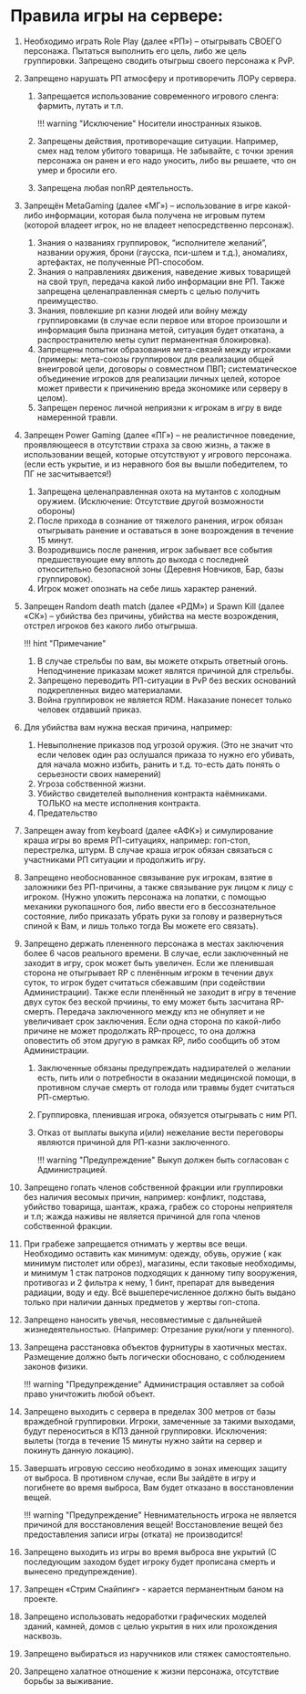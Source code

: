# Правила игры на сервере:

1. Необходимо играть Role Play (далее «РП») – отыгрывать СВОЕГО персонажа. Пытаться выполнить его цель, либо же цель группировки. Запрещено сводить отыгрыш своего персонажа к PvP.
2. Запрещено нарушать РП атмосферу и противоречить ЛОРу сервера.

    1. Запрещается использование современного игрового сленга: фармить, лутать и т.п.

        !!! warning "Исключение"
            Носители иностранных языков.

    2. Запрещены действия, противоречащие ситуации. Например, смех над телом убитого товарища. Не забывайте, с точки зрения персонажа он ранен и его надо уносить, либо вы решаете, что он умер и бросили его.
    3. Запрещена любая nonRP деятельность.

3. Запрещён MetaGaming (далее «МГ») – использование в игре какой-либо информации, которая была получена не игровым путем (которой владеет игрок, но не владеет непосредственно персонаж).

    1. Знания о названиях группировок, “исполнителе желаний”, названии оружия, брони (гаусска, пси-шлем и т.д.), аномалиях, артефактах, не полученные РП-способом.
    2. Знания о направлениях движения, наведение живых товарищей на свой труп, передача какой либо информации вне РП. Также запрещена целенаправленная смерть с целью получить преимущество.  
    3. Знания, повлекшие рп казни людей или войну между группировками (в случае если первое или второе произошли и информация была признана метой, ситуация будет откатана, а распространителю меты сулит перманентная блокировка).
    4. Запрещены попытки образования мета-связей между игроками (примеры: мета-союзы группировок для реализации общей внеигровой цели, договоры о совместном ПВП; систематическое объединение игроков для реализации личных целей, которое может привести к причинению вреда экономике или серверу в целом).
    5. Запрещен перенос личной неприязни к игрокам в игру в виде намеренной травли.

4. Запрещен Power Gaming (далее «ПГ») – не реалистичное поведение, проявляющееся в отсутствии страха за свою жизнь, а также в использовании вещей, которые отсутствуют у игрового персонажа. (если есть укрытие, и из неравного боя вы вышли победителем, то ПГ не засчитывается!)

    1. Запрещена целенаправленная охота на мутантов с холодным оружием. (Исключение: Отсутствие другой возможности обороны)
    2. После прихода в сознание от тяжелого ранения, игрок обязан отыгрывать ранение и оставаться в зоне возрождения в течение 15 минут.
    3. Возродившись после ранения, игрок забывает все события предшествующие ему вплоть до выхода с последней относительно безопасной зоны (Деревня Новчиков, Бар, базы группировок).
    4. Игрок может опознать на себе лишь характер ранений.

5. Запрещен Random death match (далее «РДМ») и Spawn Kill (далее «СК») – убийства без причины, убийства на месте возрождения, отстрел игроков без какого либо отыгрыша.

    !!! hint "Примечание"
   1. В случае стрельбы по вам, вы можете открыть ответный огонь. Неподчинение приказам может являтся причиной для стрельбы.  
   2. Запрещено переводить РП-ситуации в PvP без веских оснований подкрепленных видео материалами.  
   3. Война группировок не является RDM. Наказание понесет только человек отдавший приказ.

6. Для убийства вам нужна веская причина, например:

    1. Невыполнение приказов под угрозой оружия. (Это не значит что если человек один раз ослушался приказа то нужно его убивать, для начала можно избить, ранить и т.д. то-есть дать понять о серьезности своих намерений)
    2. Угроза собственной жизни.
    3. Убийство свидетелей выполнения контракта наёмниками. ТОЛЬКО на месте исполнения контракта.
    4. Предательство

7. Запрещен away from keyboard (далее «АФК») и симулирование краша игры во время РП-ситуациях, например: гоп-стоп, перестрелка, штурм. В случае краша игрок обязан связаться с участниками РП ситуации и продолжить игру.
8. Запрещено необоснованное связывание рук игрокам, взятие в заложники без РП-причины, а также связывание рук лицом к лицу с игроком. (Нужно уложить персонажа на лопатки, с помощью механики рукопашного боя, либо ввести его в бессознательное состояние, либо приказать убрать руки за голову и развернуться спиной к Вам, и лишь только тогда Вы можете его связать).
9. Запрещено держать плененного персонажа в местах заключения более 6 часов реального времени. В случае, если заключенный не заходит в игру, срок может быть увеличен. Если же пленившая сторона не отыгрывает RP с пленённым игрокм в течении двух суток, то игрок будет считаться сбежавшим (при содействии Администрации). Также если пленённый не заходит в игру в течение двух суток без веской прчиины, то ему может быть засчитана RP-смерть. Передача заключенного между кпз не обнуляет и не увеличивает срок заключения. Если одна сторона по какой-либо причине не может продолжать RP-процесс, то она должна оповестить об этом другую  в рамках RP, либо сообщить об этом Администрации. 

    1. Заключенные обязаны предупреждать надзирателей о желании есть, пить или о потребности в оказании медицинской помощи, в противном случае смерть от голода или травмы будет считаться РП-смертью.
    2. Группировка, пленившая игрока, обязуется отыгрывать с ним РП.
    3. Отказ от выплаты выкупа и(или) нежелание вести переговоры являются причиной для РП-казни заключенного.

        !!! warning "Предупреждение"
            Выкуп должен быть согласован с Администрацией.

10. Запрещено гопать членов собственной фракции или группировки без наличия весомых причин, например: конфликт, подстава, убийство товарища, шантаж, кража, грабеж со стороны неприятеля и т.п; жажда наживы не является причиной для гопа членов собственной фракции.
11. При грабеже запрещается отнимать у жертвы все вещи. Необходимо оставить как минимум: одежду, обувь, оружие ( как минимум пистолет или обрез), магазины, если таковые необходимы, и минимум 1 стак патронов подходящих к данному типу вооружения, противогаз и 2 фильтра к нему, 1 бинт, препарат для выведения радиации, воду и еду. Всё вышеперечисленное должно быть выдано только при наличии данных предметов у жертвы гоп-стопа.
12. Запрещено наносить увечья, несовместимые с дальнейшей жизнедеятельностью. (Например: Отрезание руки/ноги у пленного).
13. Запрещена расстановка объектов фурнитуры в хаотичных местах. Размещение должно быть логически обосновано, с соблюдением законов физики.

    !!! warning "Предупреждение"
        Администрация оставляет за собой право уничтожить любой объект.

14. Запрещено выходить с сервера в пределах 300 метров от базы враждебной группировки. Игроки, замеченные за такими выходами, будут переноситься в КПЗ данной группировки. Исключения: вылеты (тогда в течение 15 минуты нужно зайти на сервер и покинуть данную локацию).
15. Завершать игровую сессию необходимо в зонах имеющих защиту от выброса. В противном случае, если Вы зайдёте в игру и погибнете во время выброса, Вам будет отказано в восстановлении вещей.

    !!! warning "Предупреждение"
        Невнимательность игрока не является причиной для восстановления вещей!
        Восстановление вещей без предоставления записи игры (отката) не производится!
  
16. Запрещено выходить из игры во время выброса вне укрытий (С последующим заходом будет игроку будет прописана смерть и вынесено предупреждение).
17. Запрещен «Стрим Снайпинг» - карается перманентным баном на проекте.
18. Запрещено использовать недоработки графических моделей зданий, камней, домов с целью укрытия в них или прохождения насквозь.
19. Запрещено выбираться из наручников или стяжек самостоятельно.
20. Запрещено халатное отношение к жизни персонажа, отсутствие борьбы за выживание.
